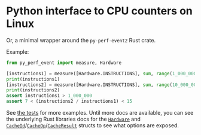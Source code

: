 # Python interface to CPU counters on Linux

Or, a minimal wrapper around the `py-perf-event2` Rust crate.

Example:

```python
from py_perf_event import measure, Hardware

[instructions1] = measure([Hardware.INSTRUCTIONS], sum, range(1_000_000))
print(instructions1)
[instructions2] = measure([Hardware.INSTRUCTIONS], sum, range(10_000_000))
print(instructions2)
assert instructions1 > 1_000_000
assert 7 < (instructions2 / instructions1) < 15
```

See [the tests](https://github.com/pythonspeed/py-perf-event/blob/main/test_perf_event.py) for more examples.
Until more docs are available, you can see the underlying Rust libraries docs for the [`Hardware`](https://docs.rs/perf-event2/latest/perf_event/events/struct.Hardware.html) and [`CacheId`](https://docs.rs/perf-event2/latest/perf_event/events/struct.CacheId.html)/[`CacheOp`](https://docs.rs/perf-event2/latest/perf_event/events/struct.CacheOp.html)/[`CacheResult`](https://docs.rs/perf-event2/latest/perf_event/events/struct.CacheResult.html) structs to see what options are exposed.
